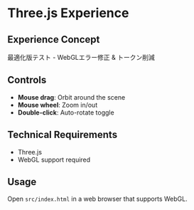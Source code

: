 # Three.js Experience

## Experience Concept
最適化版テスト - WebGLエラー修正 & トークン削減

## Controls
- **Mouse drag**: Orbit around the scene
- **Mouse wheel**: Zoom in/out
- **Double-click**: Auto-rotate toggle

## Technical Requirements
- Three.js
- WebGL support required

## Usage
Open `src/index.html` in a web browser that supports WebGL.